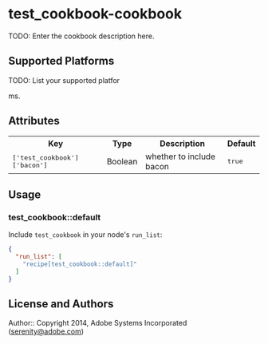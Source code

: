 # test_cookbook-cookbook

TODO: Enter the cookbook description here.

## Supported Platforms

TODO: List your supported platfor

ms.

## Attributes

<table>
  <tr>
    <th>Key</th>
    <th>Type</th>
    <th>Description</th>
    <th>Default</th>
  </tr>
  <tr>
    <td><tt>['test_cookbook']['bacon']</tt></td>
    <td>Boolean</td>
    <td>whether to include bacon</td>
    <td><tt>true</tt></td>
  </tr>
</table>

## Usage

### test_cookbook::default

Include `test_cookbook` in your node's `run_list`:

```json
{
  "run_list": [
    "recipe[test_cookbook::default]"
  ]
}
```

## License and Authors

Author:: Copyright 2014, Adobe Systems Incorporated (<serenity@adobe.com>)
